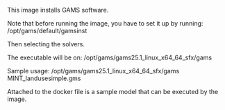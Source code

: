 This image installs GAMS software.

Note that before running the image, you have to set it up by running: /opt/gams/default/gamsinst

Then selecting the solvers.

The executable will be on: /opt/gams/gams25.1_linux_x64_64_sfx/gams 

Sample usage: /opt/gams/gams25.1_linux_x64_64_sfx/gams MINT_landusesimple.gms

Attached to the docker file is a sample model that can be executed by the image.

